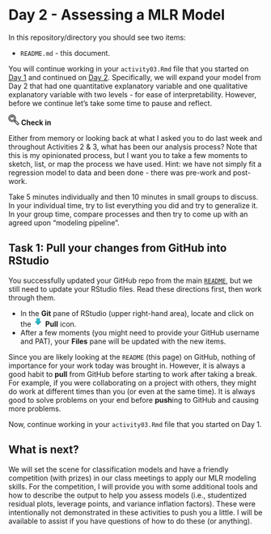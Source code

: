 Day 2 - Assessing a MLR Model
================

In this repository/directory you should see two items:

- `README.md` - this document.

You will continue working in your `activity03.Rmd` file that you started
on [Day 1](../day01-quantitative-explanatory) and continued on [Day
2](../day02-qualitative-explanatory). Specifically, we will expand your
model from Day 2 that had one quantitative explanatory variable and one
qualitative explanatory variable with two levels - for ease of
interpretability. However, before we continue let’s take some time to
pause and reflect.

![check-in](../README-img/noun-magnifying-glass.png) **Check in**

Either from memory or looking back at what I asked you to do last week
and throughout Activities 2 & 3, what has been our analysis process?
Note that this is my opinionated process, but I want you to take a few
moments to sketch, list, or map the process we have used. Hint: we have
not simply fit a regression model to data and been done - there was
pre-work and post-work.

Take 5 minutes individually and then 10 minutes in small groups to
discuss. In your individual time, try to list everything you did and try
to generalize it. In your group time, compare processes and then try to
come up with an agreed upon “modeling pipeline”.

## Task 1: Pull your changes from GitHub into RStudio

You successfully updated your GitHub repo from the main
[`README`](../README), but we still need to update your RStudio files.
Read these directions first, then work through them.

- In the **Git** pane of RStudio (upper right-hand area), locate and
  click on the
  <img src="../README-img/pull-icon.png" alt="knit" width = "20"/>
  **Pull** icon.
- After a few moments (you might need to provide your GitHub username
  and PAT), your **Files** pane will be updated with the new items.

Since you are likely looking at the `README` (this page) on GitHub,
nothing of importance for your work today was brought in. However, it is
always a good habit to **pull** from GitHub before starting to work
after taking a break. For example, if you were collaborating on a
project with others, they might do work at different times than you (or
even at the same time). It is always good to solve problems on your end
before **push**ing to GitHub and causing more problems.

Now, continue working in your `activity03.Rmd` file that you started on
Day 1.

## What is next?

We will set the scene for classification models and have a friendly
competition (with prizes) in our class meetings to apply our MLR
modeling skills. For the competition, I will provide you with some
additional tools and how to describe the output to help you assess
models (i.e., studentized residual plots, leverage points, and variance
inflation factors). These were intentionally not demonstrated in these
activities to push you a little. I will be available to assist if you
have questions of how to do these (or anything).

<!--You will continue working in your `day01-fitting/activity03.Rmd` file that you started on [Day 1](../day01-fitting).
&#10;## Task 1: Pull your changes from GitHub into RStudio
&#10;You successfully updated your GitHub repo from the main [`README`](../README), but we still need to update your RStudio files.
Read these directions first, then work through them.
&#10;- In the **Git** pane of RStudio (upper right-hand area), locate and click on the <img src="../README-img/pull-icon.png" alt="knit" width = "20"/> **Pull** icon.
- After a few moments (you might need to provide your GitHub username and PAT), your **Files** pane will be updated with the new items.
&#10;Since you are likely looking at the `README` (this page) on GitHub, nothing of importance for your work today was brought in.
However, it is always a good habit to **pull** from GitHub before starting to work after taking a break.
For example, if you were collaborating on a project with others, they might do work at different times than you (or even at the same time).
It is always good to solve problems on your end before **push**ing to GitHub and causing more problems.
&#10;## Some Important Questions
&#10;From [Section 3.2.2](https://hastie.su.domains/ISLR2/ISLRv2_website.pdf) of *ISL* (p. 75), you read of a series important questions that we should consider when performing multiple linear regression (copied here for ease of access):
&#10;1. Is at least one of the $p$ predictors $X_1$, $X_2$, $\ldots$, $X_p$ useful in predicting the response $Y$?
2. Do all the predictors help to explain $Y$, or is only a subset of the predictors useful?
3. How well does the model fit the data?
4. Given a set of predictor values, what response value should we predict and how accurate is our prediction?
&#10;We will explore these questions using the Human Freedom Index dataset.
&#10;## Task 2: Overall model - is at least one predictor useful?
&#10;### Fitting the overall model
&#10;**I forgot to include this in Day 1: Like we did with SLR (Activity 2), we will only focus on data from 2016.**
**Update your code when you read in the dataset to then create `hfi_2016` which contains all observations from 2016.**
&#10;We will explore a different model on this day, and I encourage you to go back through Day 1 materials using this new model - when you have time.
Note (mostly a note to myself) that future iterations of this course will only use this model instead of what was done on Day 1.
&#10;
$$
\texttt{pf\\_score} = \beta_0 + \beta_1 \times \texttt{pf\\_expression\\_influence} + \beta_2 \times \texttt{pf\\_expression\\_control} + \varepsilon
$$
&#10;- Open your `day01-fitting/activity03.Rmd` file and <img src="../README-img/knit-icon.png" alt="knit" width = "20"/> **knit** it to run the work you completed during Day 1 of this activity.
- Create a new R code chunk and type the following, then run your code chunk or knit your document.
  &#10;  
  ```r
  # review any visual patterns
  hfi %>% 
    select(pf_score, pf_expression_influence, pf_expression_control) %>% 
    ggpairs()
  &#10;  #fit the mlr model
  m_pf <- lm(pf_score ~ pf_expression_influence + pf_expression_control, data = hfi)
  tidy(m_pf)
  ```
&#10;You should obtain the following estimated model:
&#10;$$
\hat{y} = 4.71 + 0.188 \times \texttt{pf\\_expression\\_influence} + 0.288 \times \texttt{pf\\_expression\\_control}
$$
&#10;Interpretation of these parameter estimates (i.e., the *y*-intercept and two slopes) are now slight different than how we interpreted the parameter estimates for an SLR model.
This is because we now have more information in our model so we need to include that in our interpretations:
&#10;> For countries with a `pf_expression_influence` of 0 (those with the largest amount of laws/regulations on media content) and `pf_expression_control` of 0 (those with the largest amount of political pressure on media content), we expect their mean personal freedom score to be 4.71.
&#10;> For a given `pf_expression_control` value (i.e., a given level of laws/regulations on media content), a 1 unit increase in `pf_expression_influence` is associated with a 0.188 unit increase of a country's mean personal freedom score.
&#10;> For a given `pf_expression_influence` value (i.e., a given level of political pressure on media content), a 1 unit increase in `pf_expression_control` is associated with a 0.288 unit increase of a country's mean personal freedom score.
&#10;Look back at the `ggpairs` output from above.
Does the relationship appear linear, between $Y$ and each of $X_1$ and $X_2$?
If so, we can quantify the strength of the relationship with the correlation coefficient ($r$; these are displayed in the upper right-hand triangle of the `ggpairs` output as "Corr: ...").
&#10;Note that this also provided a visual and numerical summary of the relationship between $X_1$ and $X_2$.
We will circle back to this in Activity 4, but for now will only focus on the potential relationships between the response variable and each predictor variable.
&#10;Answer the following questions:
&#10;1. What do these (two) correlation values mean in the context of this model?
&#10;## Is there a relationship between the response and predictors?
&#10;We visually assessed if there appeared to be a linear relationship between the response and each predictor variable (along with providing a measurement of the strength and direction of that relationship if it is linear).
Now we would like to assess if this relationship is "note worthy".
That is, is there overwhelming evidence that at least one of the slopes associated with this MLR model exists (or is not zero).
If a slope is zero (e.g., if $\beta_1 = 0$), that would indicate no relationship.
&#10;We can do this by testing the overall model.
The statistical hypotheses that we are testing are:
&#10;$$
\begin{align}
H_0&: \beta_1 = \beta_2 = 0 \\
H_a&: \text{At least one }\beta_j\text{ is not zero, for }j = 1, 2
\end{align}
$$
&#10;From your reading, this hypothesis test is performed using teh $F$-statistic which has two degrees of freedom associated with it ($df_{model} = p; df_{error} = n - p - 1$).
&#10;- Create a new R code chunk and type the following code.
  &#10;  
  ```r
  summary(m_pf)
  ```
&#10;There is a lot of information that gets produced here and I am always cautious of using functions that produce a lot without directly asking for things - looking at you, SAS.
However, the information we need to assess the overall model is the very last line of the output:
&#10;> `F-statistic:  1308 on 2 and 1375 DF,  p-value: < 2.2e-16`
&#10;This provides us with the $F$-statistic, the corresponding degrees of freedom (model and error, respectively) and the corresponding $p$-value under the assumption that none of explanatory variables are useful in our model.
&#10;$$
\begin{align}
F &= 1308 \\
df_{model} &= 2; df_{error} = 1308 \\
p\text{-value} &< 0.0001
\end{align}
$$
&#10;Answer the following questions:
&#10;2. Using a significance level of $\alpha = 0.05$, make a decision with respect to the hypotheses we are testing.
3. Based on the decision you made in (2), what does this mean? That is, interpret the decision in the context of these data.
&#10;## Task 3: Deciding on important variables
&#10;Since we have a small number of predictors that we are considering ($p = 2$), we can "easily" explore all four potential models: the model containing no predictors, the (two) models containing each individual predictor, and the model containing both predictors.
The text goes into three *classical* methods for automating this tasks, but I want to caution you for using "black box" methods that are very data-hungry and actually make our analyses less powerful (from the statistical definition of [**power**](https://en.wikipedia.org/wiki/Power_of_a_test)).
We will explore alternative methods to these classical approaches and I want to encourage you to avoid these automated variable selection processes.
&#10;Answer the following questions:
&#10;4. Looking back at your `tidy` output, you hopefully noticed columns named: `std.error`, `statistic`, and `p.value`.
  The values in the `statistic` column are calculated by taking the value in `estimate` column and dividing it by the value in the `std.error` column.
  Verify that the `statistic` values for `pf_expression_influence` and `pf_expression_control` are correct.
5. Do you know what type of `statistic` these values are?
  Hint: you obtained an $F$-statistic in Task 2, these are not $F$-statistics.
6. These `statistic` values also have a corresponding degrees of freedom associated with them in order to obtain the values in the `p.value` column.
  Each `statistic` value has the degrees of freedom corresponding to the error of the overall model.
  What are the degrees of freedom for both of these statistics (label and value)?
7. Since the `statistic` values are on the same scale (they are from the same distribution with the error degrees of freedome), we can compare them to one another.
  Does one seem more important than the other using your knowledge of this distributions shape (might need to Google what this distribution from (5) looks like)?
  Explain your reasoning.
  &#10;We will explore ways to assess if any predictors are more "important" than others later in this course.
&#10;## Task 4: Model fit
&#10;To assess the overall model fit, remember that for SLR models we explored the proportion of variability in the response variable that is explained by the linear relationship with the explanatory variables.
We can get a similar measurement for MLR models.
&#10;- Create a new R code chunk and type the following code.
  &#10;  
  ```r
  glance(m_pf)
  ```
&#10;After doing this and running the code, answer the following questions:
&#10;8. What is the value of $R^2$ for this model?
9. What does this value mean in the context of this model?
10. This model is similar to the model you fit in Activity 2 except with one additional explanatory variable.
  Compare the $R^2$ value from your SLR model to this $R^2$ value.
  What do you notice?
  That is, is one "better" than the other?
  Explain your reasoning.
&#10;Looking back at your `summary(m_pf)` output, you may also have noticed that the RSE (residual standard error) is also provided:
&#10;> `Residual standard error: 0.8077 on 1375 degrees of freedom`  
> `(80 observations deleted due to missingness)`
&#10;I often use this value (and the $R^2$ value) to compare between "candidate" or potential models.
When we cover methods to compare between models, we will discuss how to use these values.
&#10;Now we will assess the residuals of our MLR model fit.
&#10;**Linearity**: You already checked if the relationship between `pf_score` and `pf_expression_influence` and between `pf_score` and `pf_expression_control` is linear using.
We should also verify this condition with a plot of the residuals vs. fitted (predicted) values once we have fit a MLR model.
&#10;- Create a new R code chunk and type the following code.
  &#10;  
  ```r
  # obtain fitted values and residuals
  m_pf_aug <- augment(m_pf)
  &#10;  # plot fitted values and residuals
  ggplot(data = m_pf_aug, aes(x = .fitted, y = .resid)) +
    geom_point() +
    geom_hline(yintercept = 0, linetype = "dashed", color = "red") +
    xlab("Fitted values") +
    ylab("Residuals")
  ```
&#10;After doing this and running the code, answer the following question:
&#10;11. Is there any apparent pattern in the residuals plot?
  What does this indicate about the linearity of the relationship between the two variables?
&#10;**Nearly normal residuals**: To check this condition, we can look at a histogram of the residuals.
&#10;- Create a new R code chunk and type the following code.
  &#10;  
  ```r
  ggplot(data = m_pf_aug, aes(x = .resid)) +
    geom_histogram(binwidth = 0.25) +
    xlab("Residuals")
  ```
&#10;After doing this and running the code, answer the following question:
&#10;9. Based on the histogram, does the nearly normal residuals condition appear to be violated?
  Why or why not?
&#10;
**Constant variability**:
&#10;10. Based on the residuals vs. fitted plot, does the constant variability condition appear to be violated?
  Why or why not?
&#10;
## Task 5: Prediction
&#10;Similar to predicting values for a SLR model, we can identify (appropriate - i.e., avoiding *extrapolation*) values of our explanatory values to obtain an estimate of the response.
The text (pp. 81--82) describes three sorts of uncertainty associated with predictions and we will see this in action later this semester.
For the time being, let's keep things focused and we will obtain a confidence interval and a prediction interval for a given country's personal freedom score.
&#10;The values for our variables of interest associated with the United States in 2016 are:
&#10;
&#10;
&#10;```r
hfi %>% 
  filter(countries == "United States" & year == 2016) %>% 
  select(pf_score, pf_expression_influence, pf_expression_control)
```
&#10;```
## # A tibble: 1 × 3
##   pf_score pf_expression_influence pf_expression_control
##      <dbl>                   <dbl>                 <dbl>
## 1     8.75                       8                     7
```
&#10;We are going to do some "fancy" programming here and will see alternative ways to do this once we get more familiar with modeling in general (i.e., using more of `{tidymodels}` capabilities).
Essentially what this code is doing is pulling out the $X$ values we are interested in predicting for an existing observation (`hfi %>% filter(...)`), then passing those observations as the second argument of the `predict` function using the `.` method. 
&#10;- Create a new R code chunk and type the following code.
  &#10;  
  ```r
  hfi %>% 
    filter(countries == "United States" & year == 2016) %>% 
    predict(m_pf, .)
  ```
&#10;The `predict` function takes a model object (i.e., `m_pf`) and applies it to a list/dataframe/tibble of values.
Notice that I am not focusing/`select`ing specific columns here - the `m_pf` object knows what information to for!
&#10;After doing this and running the code, complete the following items:
&#10;11. Using your estimated equation, calculate the predicted value to verify that your code matches your math.
12. The actual personal freedom score for the United States in 2016 was 8.74731. 
  Calculate the residual by hand. Look at the `m_pf`.
13. **Challenge**: Using the `m_pf_aug` object from before and your advance `{dplyr}` skills (I can think of a couple of different ways to go about this), verify your answers in (11) and (12) by finding the corresponding row for the United States in 2016.
  While this object does not have information on countries or year, the rows line up with the rows in `hfi`.
&#10;## What is next?
&#10;We will look at ways to include non-quantitative features as well as discuss other details to be aware of and consider when building MLR models.
-->
